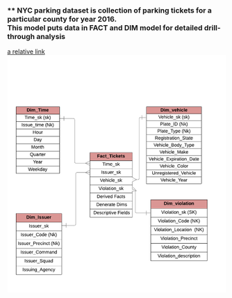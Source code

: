 ### ** NYC parking dataset is collection of parking tickets for a particular county for year 2016. <br> This model puts data in FACT and DIM model for detailed drill-through analysis 
[a relative link](other_file.md)
![ER Model](NYCData_ER-model.png)

